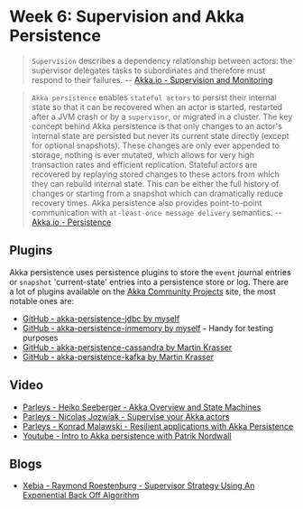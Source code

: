 # Week 6: Supervision and Akka Persistence
> `Supervision` describes a dependency relationship between actors: the supervisor delegates tasks to subordinates and therefore must respond to their failures.
-- <quote>[Akka.io - Supervision and Monitoring](http://doc.akka.io/docs/akka/2.3.11/general/supervision.html)</quote>

> `Akka persistence` enables `stateful actors` to persist their internal state so that it can be recovered when an actor is started, restarted after a JVM crash or by a `supervisor`, or migrated in a cluster. The key concept behind Akka persistence is that only changes to an actor's internal state are persisted but never its current state directly (except for optional snapshots). These changes are only ever appended to storage, nothing is ever mutated, which allows for very high transaction rates and efficient replication. Stateful actors are recovered by replaying stored changes to these actors from which they can rebuild internal state. This can be either the full history of changes or starting from a snapshot which can dramatically reduce recovery times. Akka persistence also provides point-to-point communication with `at-least-once message delivery` semantics.
-- <quote>[Akka.io - Persistence](http://doc.akka.io/docs/akka/2.3.11/scala/persistence.html)</quote>

## Plugins
Akka persistence uses persistence plugins to store the `event` journal entries or `snapshot` 'current-state' entries into a persistence store or log. There are a lot of plugins available on the [Akka Community Projects](http://akka.io/community/) site, the most notable ones are:

- [GitHub - akka-persistence-jdbc by myself](https://github.com/dnvriend/akka-persistence-jdbc)
- [GitHub - akka-persistence-inmemory by myself](https://github.com/dnvriend/akka-persistence-inmemory) - Handy for testing purposes
- [GitHub - akka-persistence-cassandra by Martin Krasser](https://github.com/krasserm/akka-persistence-cassandra/)
- [GitHub - akka-persistence-kafka by Martin Krasser](https://github.com/krasserm/akka-persistence-kafka/)

## Video
- [Parleys - Heiko Seeberger - Akka Overview and State Machines](https://www.parleys.com/tutorial/heiko-seeberger-akka-overview-state-machines)
- [Parleys - Nicolas Jozwiak - Supervise your Akka actors](https://www.parleys.com/tutorial/supervise-your-akka-actors)
- [Parleys - Konrad Malawski - Resilient applications with Akka Persistence](https://www.parleys.com/tutorial/resilient-applications-akka-persistence)
- [Youtube - Intro to Akka persistence with Patrik Nordwall](https://www.youtube.com/watch?v=r5lecCBazvE)

## Blogs
- [Xebia - Raymond Roestenburg - Supervisor Strategy Using An Exponential Back Off Algorithm](http://blog.xebia.com/2012/12/12/exponential-backoff-with-akka-actors/)
